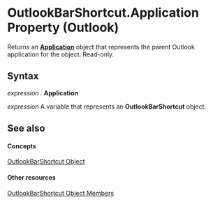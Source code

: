 
# OutlookBarShortcut.Application Property (Outlook)

Returns an  **[Application](797003e7-ecd1-eccb-eaaf-32d6ddde8348.md)** object that represents the parent Outlook application for the object. Read-only.


## Syntax

 _expression_ . **Application**

 _expression_ A variable that represents an **OutlookBarShortcut** object.


## See also


#### Concepts


[OutlookBarShortcut Object](fae05770-1b06-1ddd-e2db-8428e64bd1e2.md)
#### Other resources


[OutlookBarShortcut Object Members](9f09693e-1d95-b04d-4eed-8f3c8459f574.md)
